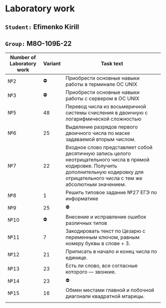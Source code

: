 # Laboratory work
## ```Student:``` Efimenko Kirill

## ```Group:``` M8O-109Б-22

| Number of Laboratory work  | Variant | Task text |
| -------------------------- | ------- | --------- |
|№2  | :no_entry:  | Приобрести основные навыки работы в терминале ОС UNIX |
|№3  | :no_entry:  | Приобрести основные навыки работы с сервером в ОС UNIX |
|№5  | 48    |  Перевод числа из восьмеричной системы счисления в двоичную с логарифмической сложностью |
|№6  | 25    | Выделение разрядов первого двоичного числа по маске задаваемой вторым числом. |
|№7  | 22    | Входное слово представляет собой десятичную запись целого неотрицательного числа в прямой кодировке. Получить дополнительную кодировку для отрицательного числа с тем же абсолютным значением. |
|№8  | 1     | Решить типовое задание №27 ЕГЭ по информатике |
|№9  | 25    | :no_entry: |
|№10 | :no_entry:  | Внесение и исправление ошибок различных типов |
|№11 | 7     |  Закодировать текст по Цезарю с переменным ключом, равным номеру буквы в слове + 3. |
|№12 | 21    | Приписать в начало и конец числа по единице. |
|№13 | 23    | Есть ли слово, все согласные которого — звонкие. |
|№14 | 23    | :no_entry: |
|№15 | 16    | Обмен местами главной и побочной диагонали квадратной мтарицы. |
| | |
